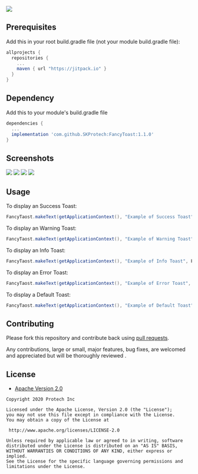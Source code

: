 [![](https://jitpack.io/v/SKProtech/FancyToast.svg)](https://jitpack.io/#SKProtech/FancyToast)

## Prerequisites

Add this in your root build.gradle file (not your module build.gradle file):
```gradle
allprojects {
  repositories {
    ...
    maven { url "https://jitpack.io" }
  }
}
```
## Dependency

Add this to your module's build.gradle file
```gradle
dependencies {
  ...
  implementation 'com.github.SKProtech:FancyToast:1.1.0'
}
```
## Screenshots

<img src="https://github.com/SKProtech/FancyToast/blob/master/Screenshot_20210504-132720.png"/>
<img src="https://github.com/SKProtech/FancyToast/blob/master/Screenshot_20210504-132714.png"/>
<img src="https://github.com/SKProtech/FancyToast/blob/master/Screenshot_20210504-132709.png"/>
<img src="https://github.com/SKProtech/FancyToast/blob/master/Screenshot_20210504-132648.png"/>


## Usage

To display an Success Toast:
```java
FancyTaost.makeText(getApplicationContext(), "Example of Success Toast", FancyTaost.LENGTH_LONG, FancyTaost.SUCCESS).show();
```
To display an Warning Toast:
```java
FancyTaost.makeText(getApplicationContext(), "Example of Warning Toast", FancyTaost.LENGTH_LONG, FancyTaost.WARNING).show();
```
To display an Info Toast:
```java
FancyTaost.makeText(getApplicationContext(), "Example of Info Toast", FancyTaost.LENGTH_LONG, FancyTaost.INFO).show();
```
To display an Error Toast:
```java
FancyTaost.makeText(getApplicationContext(), "Example of Error Toast", FancyTaost.LENGTH_LONG, FancyTaost.ERROR).show();
```

To display a Default Toast:
```java
FancyTaost.makeText(getApplicationContext(), "Example of Default Toast", FancyTaost.LENGTH_LONG, FancyTaost.DEFAULT).show();
```

## Contributing

Please fork this repository and contribute back using
[pull requests](https://github.com/SKProtech/FancyToast/pulls).

Any contributions, large or small, major features, bug fixes, are welcomed and appreciated
but will be thoroughly reviewed .

## License

* [Apache Version 2.0](http://www.apache.org/licenses/LICENSE-2.0.html)

```
Copyright 2020 Protech Inc

Licensed under the Apache License, Version 2.0 (the "License");
you may not use this file except in compliance with the License.
You may obtain a copy of the License at

 http://www.apache.org/licenses/LICENSE-2.0

Unless required by applicable law or agreed to in writing, software
distributed under the License is distributed on an "AS IS" BASIS,
WITHOUT WARRANTIES OR CONDITIONS OF ANY KIND, either express or implied.
See the License for the specific language governing permissions and
limitations under the License.
